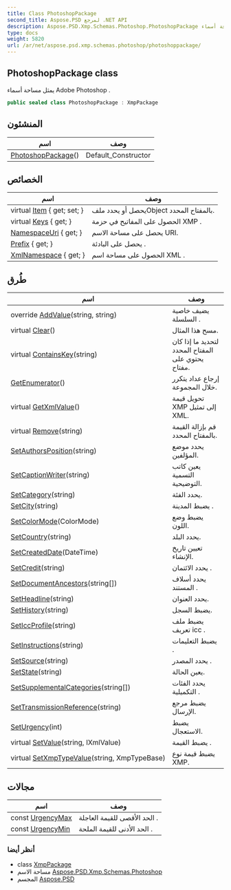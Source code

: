 ```yaml
---
title: Class PhotoshopPackage
second_title: Aspose.PSD لمرجع .NET API
description: Aspose.PSD.Xmp.Schemas.Photoshop.PhotoshopPackage فصل. يمثل مساحة أسماء Adobe Photoshop .
type: docs
weight: 5820
url: /ar/net/aspose.psd.xmp.schemas.photoshop/photoshoppackage/
---
```

## PhotoshopPackage class

يمثل مساحة أسماء Adobe Photoshop .

```csharp
public sealed class PhotoshopPackage : XmpPackage
```

## المنشئون

| اسم | وصف |
| --- | --- |
| [PhotoshopPackage](photoshoppackage/)() | Default_Constructor |

## الخصائص

| اسم | وصف |
| --- | --- |
| virtual [Item](../../aspose.psd.xmp/xmppackage/item/) { get; set; } | يحصل أو يحدد ملفObject بالمفتاح المحدد. |
| virtual [Keys](../../aspose.psd.xmp/xmppackage/keys/) { get; } | الحصول على المفاتيح في حزمة XMP . |
| [NamespaceUri](../../aspose.psd.xmp/xmppackage/namespaceuri/) { get; } | يحصل على مساحة الاسم URI. |
| [Prefix](../../aspose.psd.xmp/xmppackage/prefix/) { get; } | يحصل على البادئة . |
| [XmlNamespace](../../aspose.psd.xmp/xmppackage/xmlnamespace/) { get; } | الحصول على مساحة اسم XML . |

## طُرق

| اسم | وصف |
| --- | --- |
| override [AddValue](../../aspose.psd.xmp.schemas.photoshop/photoshoppackage/addvalue/)(string, string) | يضيف خاصية السلسلة . |
| virtual [Clear](../../aspose.psd.xmp/xmppackage/clear/)() | مسح هذا المثال. |
| virtual [ContainsKey](../../aspose.psd.xmp/xmppackage/containskey/)(string) | لتحديد ما إذا كان المفتاح المحدد يحتوي على مفتاح. |
| [GetEnumerator](../../aspose.psd.xmp/xmppackage/getenumerator/)() | إرجاع عداد يتكرر خلال المجموعة. |
| virtual [GetXmlValue](../../aspose.psd.xmp/xmppackage/getxmlvalue/)() | تحويل قيمة XMP إلى تمثيل XML. |
| virtual [Remove](../../aspose.psd.xmp/xmppackage/remove/)(string) | قم بإزالة القيمة بالمفتاح المحدد. |
| [SetAuthorsPosition](../../aspose.psd.xmp.schemas.photoshop/photoshoppackage/setauthorsposition/)(string) | يحدد موضع المؤلفين. |
| [SetCaptionWriter](../../aspose.psd.xmp.schemas.photoshop/photoshoppackage/setcaptionwriter/)(string) | يعين كاتب التسمية التوضيحية. |
| [SetCategory](../../aspose.psd.xmp.schemas.photoshop/photoshoppackage/setcategory/)(string) | يحدد الفئة. |
| [SetCity](../../aspose.psd.xmp.schemas.photoshop/photoshoppackage/setcity/)(string) | يضبط المدينة . |
| [SetColorMode](../../aspose.psd.xmp.schemas.photoshop/photoshoppackage/setcolormode/)(ColorMode) | يضبط وضع اللون. |
| [SetCountry](../../aspose.psd.xmp.schemas.photoshop/photoshoppackage/setcountry/)(string) | يحدد البلد. |
| [SetCreatedDate](../../aspose.psd.xmp.schemas.photoshop/photoshoppackage/setcreateddate/)(DateTime) | تعيين تاريخ الإنشاء. |
| [SetCredit](../../aspose.psd.xmp.schemas.photoshop/photoshoppackage/setcredit/)(string) | يحدد الائتمان . |
| [SetDocumentAncestors](../../aspose.psd.xmp.schemas.photoshop/photoshoppackage/setdocumentancestors/)(string[]) | يحدد أسلاف المستند . |
| [SetHeadline](../../aspose.psd.xmp.schemas.photoshop/photoshoppackage/setheadline/)(string) | يحدد العنوان. |
| [SetHistory](../../aspose.psd.xmp.schemas.photoshop/photoshoppackage/sethistory/)(string) | يضبط السجل. |
| [SetIccProfile](../../aspose.psd.xmp.schemas.photoshop/photoshoppackage/seticcprofile/)(string) | يضبط ملف تعريف icc . |
| [SetInstructions](../../aspose.psd.xmp.schemas.photoshop/photoshoppackage/setinstructions/)(string) | يضبط التعليمات . |
| [SetSource](../../aspose.psd.xmp.schemas.photoshop/photoshoppackage/setsource/)(string) | يحدد المصدر . |
| [SetState](../../aspose.psd.xmp.schemas.photoshop/photoshoppackage/setstate/)(string) | يعين الحالة. |
| [SetSupplementalCategories](../../aspose.psd.xmp.schemas.photoshop/photoshoppackage/setsupplementalcategories/)(string[]) | يحدد الفئات التكميلية . |
| [SetTransmissionReference](../../aspose.psd.xmp.schemas.photoshop/photoshoppackage/settransmissionreference/)(string) | يضبط مرجع الإرسال. |
| [SetUrgency](../../aspose.psd.xmp.schemas.photoshop/photoshoppackage/seturgency/)(int) | يضبط الاستعجال. |
| virtual [SetValue](../../aspose.psd.xmp/xmppackage/setvalue/)(string, IXmlValue) | يضبط القيمة . |
| virtual [SetXmpTypeValue](../../aspose.psd.xmp/xmppackage/setxmptypevalue/)(string, XmpTypeBase) | يضبط قيمة نوع XMP. |

## مجالات

| اسم | وصف |
| --- | --- |
| const [UrgencyMax](../../aspose.psd.xmp.schemas.photoshop/photoshoppackage/urgencymax/) | الحد الأقصى للقيمة العاجلة . |
| const [UrgencyMin](../../aspose.psd.xmp.schemas.photoshop/photoshoppackage/urgencymin/) | الحد الأدنى للقيمة الملحة . |

### أنظر أيضا

* class [XmpPackage](../../aspose.psd.xmp/xmppackage/)
* مساحة الاسم [Aspose.PSD.Xmp.Schemas.Photoshop](../../aspose.psd.xmp.schemas.photoshop/)
* المجسم [Aspose.PSD](../../)


